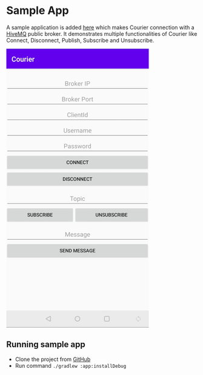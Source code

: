 # Sample App

A sample application is added [here][1] which makes Courier connection with a [HiveMQ][2] public broker. It demonstrates multiple functionalities of Courier like Connect, Disconnect, Publish, Subscribe and Unsubscribe.

![image demo](./../static/img/sample-app-interface.png)

## Running sample app

- Clone the project from [GitHub](https://github.com/gojek/courier-android)
- Run command `./gradlew :app:installDebug`

[1]: https://broker.mqttdashboard.com/
[2]: https://github.com/gojek/courier-android/tree/main/app